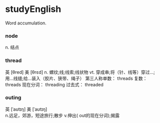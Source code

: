 # studyEnglish
Word accumulation.
### node
n. 结点
### thread
英 [θred]    美 [θrɛd]
n.  螺纹;线;线索;线状物
vt. 穿成串;将（针、线等）穿过…;用…线缝;给…装入（胶片、狭带、绳子）
第三人称单数： threads 复数： threads 现在分词： threading 过去式： threaded
### outing
英 [ˈaʊtɪŋ]   美 [ˈaʊtɪŋ]  
    n.远足，郊游，短途旅行;散步
    v.伸出( out的现在分词);揭露 

